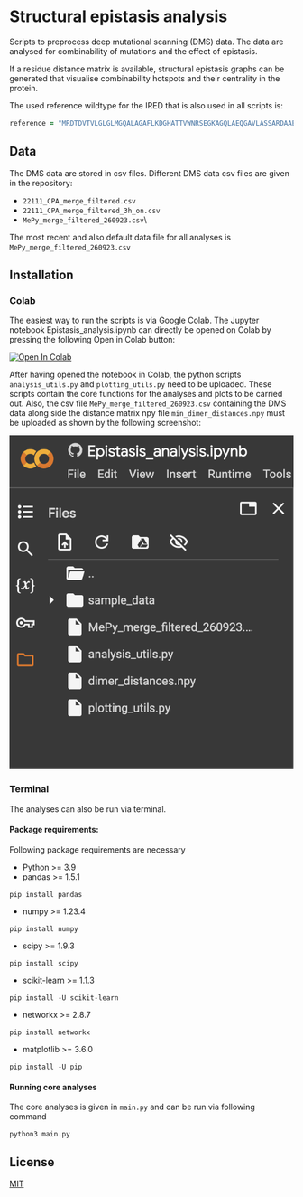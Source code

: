 # Structural epistasis analysis

Scripts to preprocess deep mutational scanning (DMS) data. The data are analysed for combinability of mutations and the effect of epistasis.

If a residue distance matrix is available, structural epistasis graphs can be generated that visualise combinability hotspots and their centrality in the protein.

The used reference wildtype for the IRED that is also used in all scripts is:
```ruby
reference = "MRDTDVTVLGLGLMGQALAGAFLKDGHATTVWNRSEGKAGQLAEQGAVLASSARDAAEASPLVVVCVSDHAAVRAVLDPLGDVLAGRVLVNLTSGTSEQARATAEWAAERGITYLDGAIMAIPQVVGTADAFLLYSGPEAAYEAHEPTLRSLGAGTTYLGADHGLSSLYDVALLGIMWGTLNSFLHGAALLGTAKVEATTFAPFANRWIEAVTGFVSAYAGQVDQGAYPALDATIDTHVATVDHLIHESEAAGVNTELPRLVRTLADRALAGGQGGLGYAAMIEQFRSPS*"
```

## Data

The DMS data are stored in csv files. Different DMS data csv files are given in the repository:

* `22111_CPA_merge_filtered.csv`
* `22111_CPA_merge_filtered_3h_on.csv`
* `MePy_merge_filtered_260923.csv`\

The most recent and also default data file for all analyses is `MePy_merge_filtered_260923.csv`

## Installation

### Colab

The easiest way to run the scripts is via Google Colab. The Jupyter notebook Epistasis_analysis.ipynb can directly be opened on Colab by pressing the following Open in Colab button:

[![Open In Colab](https://colab.research.google.com/assets/colab-badge.svg)](https://colab.research.google.com/github/fweberling/epistasis/blob/main/Epistasis_analysis.ipynb)

After having opened the notebook in Colab, the python scripts `analysis_utils.py` and `plotting_utils.py` need to be uploaded. These scripts contain the core functions for the analyses and plots to be carried out. Also, the csv file `MePy_merge_filtered_260923.csv` containing the DMS data along side the distance matrix npy file `min_dimer_distances.npy` must be uploaded as shown by the following screenshot:

![](uploading.png)

### Terminal

The analyses can also be run via terminal.

#### Package requirements:
Following package requirements are necessary

* Python >= 3.9
* pandas >= 1.5.1
```commandline
pip install pandas
```
* numpy >= 1.23.4
```commandline
pip install numpy
```
* scipy >= 1.9.3
```commandline
pip install scipy
```
* scikit-learn >= 1.1.3
```commandline
pip install -U scikit-learn
```
* networkx >= 2.8.7
```commandline
pip install networkx
```
* matplotlib >= 3.6.0
```commandline
pip install -U pip
```
#### Running core analyses
The core analyses is given in `main.py` and can be run via following command

```commandline
python3 main.py
```

## License 

[MIT](https://choosealicense.com/licenses/mit/)